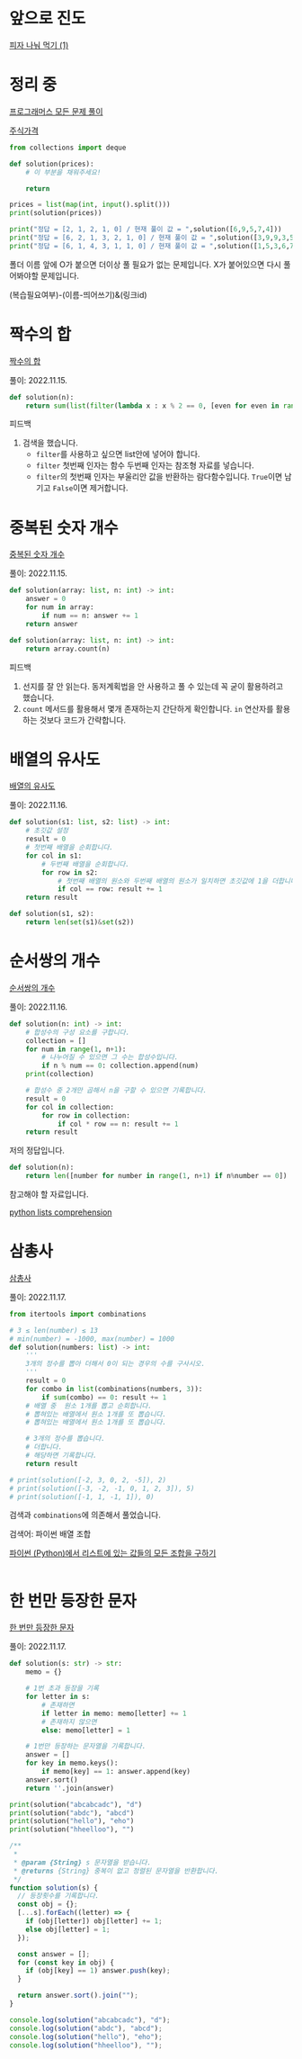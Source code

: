 # 앞으로 진도

[피자 나눠 먹기 (1)](https://school.programmers.co.kr/learn/courses/30/lessons/120814)

# 정리 중

[프로그래머스 모든 문제 풀이](https://github.com/codeisneverodd/programmers-coding-test)

[주식가격](https://school.programmers.co.kr/learn/courses/30/lessons/42584)

```py
from collections import deque

def solution(prices):
    # 이 부분을 채워주세요!

    return

prices = list(map(int, input().split()))
print(solution(prices))

print("정답 = [2, 1, 2, 1, 0] / 현재 풀이 값 = ",solution([6,9,5,7,4]))
print("정답 = [6, 2, 1, 3, 2, 1, 0] / 현재 풀이 값 = ",solution([3,9,9,3,5,7,2]))
print("정답 = [6, 1, 4, 3, 1, 1, 0] / 현재 풀이 값 = ",solution([1,5,3,6,7,6,5]))
```

폴더 이름 앞에 O가 붙으면 더이상 풀 필요가 없는 문제입니다. X가 붙어있으면 다시 풀어봐야할 문제입니다.

(복습필요여부)-(이름-띄어쓰기)&(링크id)

# 짝수의 합

[짝수의 합](https://school.programmers.co.kr/learn/courses/30/lessons/120831)

풀이: 2022.11.15.

```py
def solution(n):
    return sum(list(filter(lambda x : x % 2 == 0, [even for even in range(n+1)])))
```

피드백

1. 검색을 했습니다.
   - `filter`를 사용하고 싶으면 list안에 넣어야 합니다.
   - `filter` 첫번째 인자는 함수 두번째 인자는 참조형 자료를 넣습니다.
   - `filter`의 첫번째 인자는 부울리안 값을 반환하는 람다함수입니다. `True`이면 남기고 `False`이면 제거합니다.

# 중복된 숫자 개수

[중복된 숫자 개수](https://school.programmers.co.kr/learn/courses/30/lessons/120583)

풀이: 2022.11.15.

```py
def solution(array: list, n: int) -> int:
    answer = 0
    for num in array:
        if num == n: answer += 1
    return answer
```

```py
def solution(array: list, n: int) -> int:
    return array.count(n)
```

피드백

1. 선지를 잘 안 읽는다. 동저계획법을 안 사용하고 풀 수 있는데 꼭 굳이 활용하려고 했습니다.
2. `count` 메서드를 활용해서 몇개 존재하는지 간단하게 확인합니다. `in` 연산자를 활용하는 것보다 코드가 간략합니다.

# 배열의 유사도

[배열의 유사도](https://school.programmers.co.kr/learn/courses/30/lessons/120903)

풀이: 2022.11.16.

```py
def solution(s1: list, s2: list) -> int:
    # 초깃값 설정
    result = 0
    # 첫번째 배열을 순회합니다.
    for col in s1:
        # 두번째 배열을 순회합니다.
        for row in s2:
            # 첫번째 배열의 원소와 두번째 배열의 원소가 일치하면 초깃값에 1을 더합니다.
            if col == row: result += 1
    return result
```

```py
def solution(s1, s2):
    return len(set(s1)&set(s2))
```

# 순서쌍의 개수

[순서쌍의 개수](https://school.programmers.co.kr/learn/courses/30/lessons/120836)

풀이: 2022.11.16.

```py
def solution(n: int) -> int:
    # 합성수의 구성 요소를 구합니다.
    collection = []
    for num in range(1, n+1):
        # 나누어질 수 있으면 그 수는 합성수입니다.
        if n % num == 0: collection.append(num)
    print(collection)

    # 합성수 중 2개만 곱해서 n을 구할 수 있으면 기록합니다.
    result = 0
    for col in collection:
        for row in collection:
            if col * row == n: result += 1
    return result
```

저의 정답입니다.

```py
def solution(n):
    return len([number for number in range(1, n+1) if n%number == 0])
```

참고해야 할 자료입니다.

[python lists comprehension](https://www.w3schools.com/python/python_lists_comprehension.asp)

# 삼총사

[삼총사](https://school.programmers.co.kr/learn/courses/30/lessons/131705)

풀이: 2022.11.17.

```py
from itertools import combinations

# 3 ≤ len(number) ≤ 13
# min(number) = -1000, max(number) = 1000
def solution(numbers: list) -> int:
    '''
    3개의 정수를 뽑아 더해서 0이 되는 경우의 수를 구사시오.
    '''
    result = 0
    for combo in list(combinations(numbers, 3)):
        if sum(combo) == 0: result += 1
    # 배열 중  원소 1개를 뽑고 순회합니다.
    # 뽑혀있는 배열에서 원소 1개를 또 뽑습니다.
    # 뽑혀있는 배열에서 원소 1개를 또 뽑습니다.

    # 3개의 정수를 뽑습니다.
    # 더합니다.
    # 해당하면 기록합니다.
    return result

# print(solution([-2, 3, 0, 2, -5]), 2)
# print(solution([-3, -2, -1, 0, 1, 2, 3]), 5)
# print(solution([-1, 1, -1, 1]), 0)
```

검색과 `combinations`에 의존해서 풀었습니다.

검색어: 파이썬 배열 조합

[파이썬 (Python)에서 리스트에 있는 값들의 모든 조합을 구하기](https://ourcstory.tistory.com/414)

```py

```

# 한 번만 등장한 문자

[한 번만 등장한 문자](https://school.programmers.co.kr/learn/courses/30/lessons/120896)

풀이: 2022.11.17.

```py
def solution(s: str) -> str:
    memo = {}

    # 1번 초과 등장을 기록
    for letter in s:
        # 존재하면
        if letter in memo: memo[letter] += 1
        # 존재하지 않으면
        else: memo[letter] = 1

    # 1번만 등장하는 문자열을 기록합니다.
    answer = []
    for key in memo.keys():
        if memo[key] == 1: answer.append(key)
    answer.sort()
    return ''.join(answer)

print(solution("abcabcadc"), "d")
print(solution("abdc"), "abcd")
print(solution("hello"), "eho")
print(solution("hheelloo"), "")
```

```js
/**
 *
 * @param {String} s 문자열을 받습니다.
 * @returns {String} 중복이 없고 정렬된 문자열을 반환합니다.
 */
function solution(s) {
  // 등장횟수를 기록합니다.
  const obj = {};
  [...s].forEach((letter) => {
    if (obj[letter]) obj[letter] += 1;
    else obj[letter] = 1;
  });

  const answer = [];
  for (const key in obj) {
    if (obj[key] == 1) answer.push(key);
  }

  return answer.sort().join("");
}

console.log(solution("abcabcadc"), "d");
console.log(solution("abdc"), "abcd");
console.log(solution("hello"), "eho");
console.log(solution("hheelloo"), "");
```
